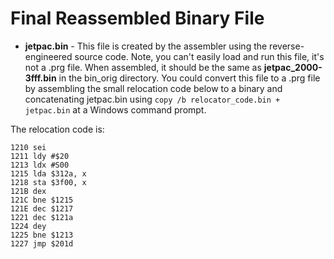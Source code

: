 # Final Reassembled Binary File

- **jetpac.bin** - This file is created by the assembler using the reverse-engineered source code. Note, you can't easily load and run this file, it's not a .prg file. When assembled, it should be the same as **jetpac_2000-3fff.bin** in the bin_orig directory. You could convert this file to a .prg file by assembling the small relocation code below to a binary and concatenating jetpac.bin using `copy /b relocator_code.bin + jetpac.bin` at a Windows command prompt.

The relocation code is:

```Assembly
1210 sei
1211 ldy #$20
1213 ldx #S00
1215 lda $312a, x
1218 sta $3f00, x
121B dex
121C bne $1215
121E dec $1217
1221 dec $121a
1224 dey
1225 bne $1213
1227 jmp $201d
```
